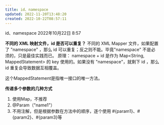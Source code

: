 ```yaml
---
title: id、namespace
updated: 2022-11-20T13:48:20
created: 2022-10-22T08:57:11
---
```


id、namespace
2022年10月22日
8:57

**不同的 XML 映射文件，id 是否可以重复？**
不同的 XML Mapper 文件，如果配置了 "namespace" ，那么 id 可以重复；反之则不能。毕竟"namespace" 不是必须的，只是最佳实践而已。
原理：
namespace + id 是作为 Map\<String, MappedStatement\> 的 key 使用的。如果没有 "namespace"，就剩下 id ，那么 id 重复会导致数据互相覆盖。

这个MappedStatement是指唯一接口的唯一方法。

**传递多个参数的几种方式**
1.  使用Map，不推荐
2.  @Param（"name1"）
3.  不用注解，但是根据参数在方法中的顺序，逐个使用 \#{param1}、#{param2}、#{param3}等

